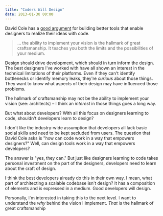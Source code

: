 ```yaml
---
title: "Coders Will Design"
date: 2013-01-30 00:00
---
```


David Cole has a [good argument](https://medium.com/design-startups/6c423fc5ccef) for building better tools that enable designers to realize their ideas with code.

> ... the ability to implement your vision is the hallmark of great craftsmanship. It teaches you both the limits and the possibilities of your medium.

Design should drive development, which should in turn inform the design. The best designers I've worked with have all shown an interest in the technical limitations of their platforms. Even if they can't identify bottlenecks or identify memory leaks, they're _curious_ about those things. They want to know what aspects of their design may have influenced those problems.

The hallmark of craftsmanship may not be the ability to implement your vision (see: architects) – I think an _interest_ in those things goes a long way.

But what about developers? With all this focus on designers learning to code, shouldn't developers learn to design?

I don't like the industry-wide assumption that developers all lack basic social skills and need to be kept secluded from users. The question that David Cole asks is "how can code work in a way that empowers designers?" Well, can design tools work in a way that empowers developers?

The answer is "yes, they can." But just like designers learning to code takes personal investment on the part of the designers, developers need to learn about the craft of design.

I think the best developers already do this in their own way. I mean, what part of architecting a scalable codebase isn't design? It has a composition of elements and is expressed in a medium. Good developers will design.

Personally, I'm interested in taking this to the next level. I want to understand the _why_ behind the vision I implement. _That_ is the hallmark of great craftsmanship

<!-- more -->
